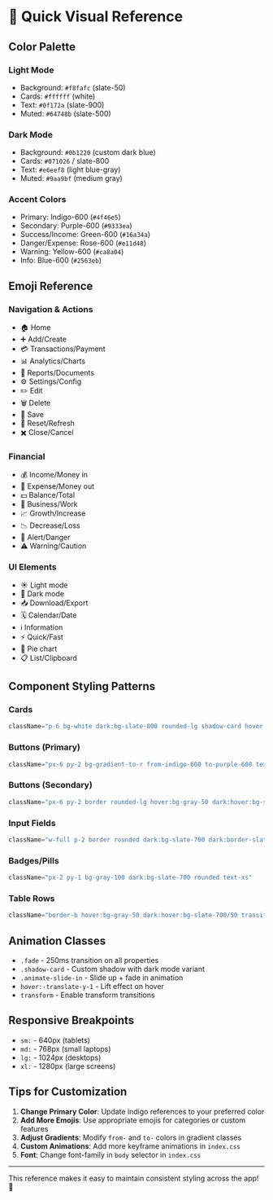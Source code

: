 # 🎨 Quick Visual Reference

## Color Palette

### Light Mode
- Background: `#f8fafc` (slate-50)
- Cards: `#ffffff` (white)
- Text: `#0f172a` (slate-900)
- Muted: `#64748b` (slate-500)

### Dark Mode
- Background: `#0b1220` (custom dark blue)
- Cards: `#071026` / slate-800
- Text: `#e6eef8` (light blue-gray)
- Muted: `#9aa9bf` (medium gray)

### Accent Colors
- Primary: Indigo-600 (`#4f46e5`)
- Secondary: Purple-600 (`#9333ea`)
- Success/Income: Green-600 (`#16a34a`)
- Danger/Expense: Rose-600 (`#e11d48`)
- Warning: Yellow-600 (`#ca8a04`)
- Info: Blue-600 (`#2563eb`)

## Emoji Reference

### Navigation & Actions
- 🏠 Home
- ➕ Add/Create
- 💳 Transactions/Payment
- 📊 Analytics/Charts
- 📄 Reports/Documents
- ⚙️ Settings/Config
- ✏️ Edit
- 🗑️ Delete
- 💾 Save
- 🔄 Reset/Refresh
- ✖️ Close/Cancel

### Financial
- 💰 Income/Money in
- 💸 Expense/Money out
- 💵 Balance/Total
- 💼 Business/Work
- 📈 Growth/Increase
- 📉 Decrease/Loss
- 🚨 Alert/Danger
- ⚠️ Warning/Caution

### UI Elements
- ☀️ Light mode
- 🌙 Dark mode
- 📥 Download/Export
- 🗓️ Calendar/Date
- ℹ️ Information
- ⚡ Quick/Fast
- 🥧 Pie chart
- 📋 List/Clipboard

## Component Styling Patterns

### Cards
```jsx
className="p-6 bg-white dark:bg-slate-800 rounded-lg shadow-card hover:shadow-xl transition-all"
```

### Buttons (Primary)
```jsx
className="px-6 py-2 bg-gradient-to-r from-indigo-600 to-purple-600 text-white rounded-lg hover:from-indigo-700 hover:to-purple-700 transition-all shadow-md hover:shadow-lg"
```

### Buttons (Secondary)
```jsx
className="px-6 py-2 border rounded-lg hover:bg-gray-50 dark:hover:bg-slate-700 transition-all"
```

### Input Fields
```jsx
className="w-full p-2 border rounded dark:bg-slate-700 dark:border-slate-600 focus:ring-2 focus:ring-indigo-500 outline-none transition-all"
```

### Badges/Pills
```jsx
className="px-2 py-1 bg-gray-100 dark:bg-slate-700 rounded text-xs"
```

### Table Rows
```jsx
className="border-b hover:bg-gray-50 dark:hover:bg-slate-700/50 transition-all"
```

## Animation Classes

- `.fade` - 250ms transition on all properties
- `.shadow-card` - Custom shadow with dark mode variant
- `.animate-slide-in` - Slide up + fade in animation
- `hover:-translate-y-1` - Lift effect on hover
- `transform` - Enable transform transitions

## Responsive Breakpoints

- `sm:` - 640px (tablets)
- `md:` - 768px (small laptops)
- `lg:` - 1024px (desktops)
- `xl:` - 1280px (large screens)

## Tips for Customization

1. **Change Primary Color**: Update indigo references to your preferred color
2. **Add More Emojis**: Use appropriate emojis for categories or custom features
3. **Adjust Gradients**: Modify `from-` and `to-` colors in gradient classes
4. **Custom Animations**: Add more keyframe animations in `index.css`
5. **Font**: Change font-family in `body` selector in `index.css`

---

This reference makes it easy to maintain consistent styling across the app! 🎨

